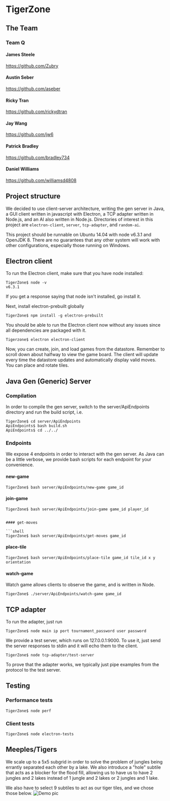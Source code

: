 # TigerZone

## The Team

### Team Q

#### James Steele

https://github.com/Zubry

#### Austin Seber

https://github.com/aseber

#### Ricky Tran

https://github.com/rickydtran

#### Jay Wang

https://github.com/jw6

#### Patrick Bradley
https://github.com/bradley734

#### Daniel Williams

https://github.com/williamsd4808

## Project structure

We decided to use client-server architecture, writing the gen server in Java, a GUI client written in javascript with Electron, a TCP adapter written in Node.js, and an AI also written in Node.js. Directories of interest in this project are `electron-client`, `server`, `tcp-adapter`, and `random-ai`.

This project should be runnable on Ubuntu 14.04 with node v6.3.1 and OpenJDK 8. There are no guarantees that any other system will work with other configurations, especially those running on Windows.

## Electron client

To run the Electron client, make sure that you have node installed:

```shell
TigerZone$ node -v
v6.3.1
```

If you get a response saying that node isn't installed, go install it.

Next, install electron-prebuilt globally

```shell
TigerZone$ npm install -g electron-prebuilt
```

You should be able to run the Electron client now without any issues since all dependencies are packaged with it.

```shell
Tigerzone$ electron electron-client
```

Now, you can create, join, and load games from the datastore. Remember to scroll down about halfway to view the game board. The client will update every time the datastore updates and automatically display valid moves. You can place and rotate tiles.

## Java Gen (Generic) Server

### Compilation

In order to compile the gen server, switch to the server/ApiEndpoints directory and run the build script, i.e.

```shell
TigerZone$ cd server/ApiEndpoints
ApiEndpoints$ bash build.sh
ApiEndpoints$ cd ../../
```
### Endpoints

We expose 4 endpoints in order to interact with the gen server. As Java can be a little verbose, we provide bash scripts for each endpoint for your convenience.

#### new-game

```shell
TigerZone$ bash server/ApiEndpoints/new-game game_id
```

#### join-game

```shell
TigerZone$ bash server/ApiEndpoints/join-game game_id player_id
```
```

#### get-moves

```shell
TigerZone$ bash server/ApiEndpoints/get-moves game_id
```

#### place-tile

```shell
TigerZone$ bash server/ApiEndpoints/place-tile game_id tile_id x y orientation
```

#### watch-game

Watch game allows clients to observe the game, and is written in Node.

```shell
TigerZone$ ./server/ApiEndpoints/watch-game game_id
```

## TCP adapter

To run the adapter, just run

```shell
TigerZone$ node main ip port tournament_password user password
```

We provide a test server, which runs on 127.0.0.1:9000. To use it, just send the server responses to stdin and it will echo them to the client.

```shell
TigerZone$ node tcp-adapter/test-server
```

To prove that the adapter works, we typically just pipe examples from the protocol to the test server.

## Testing

### Performance tests

```shell
TigerZone$ node perf
```

### Client tests

```shell
TigerZone$ node electron-tests
```

## Meeples/Tigers

We scale up to a 5x5 subgrid in order to solve the problem of jungles being errantly separated each other by a lake. We also introduce a "hole" subtile that acts as a blocker for the flood fill, allowing us to have us to have 2 jungles and 2 lakes instead of 1 jungle and 2 lakes or 2 jungles and 1 lake.

We also have to select 9 subtiles to act as our tiger tiles, and we chose those below.
![Demo pic](http://imgur.com/O4aHgMM.png)
